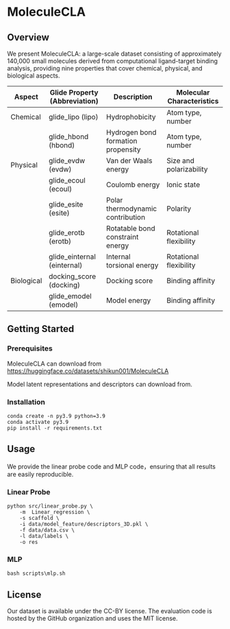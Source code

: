 # MoleculeCLA
## Overview
We present MoleculeCLA: a large-scale dataset consisting of approximately 140,000 small molecules derived from computational ligand-target binding analysis, providing nine properties that cover chemical, physical, and biological aspects.

| Aspect   | Glide Property (Abbreviation) | Description                                   | Molecular Characteristics     |
|----------|--------------------------------|-----------------------------------------------|------------------------------|
| Chemical | glide\_lipo (lipo)             | Hydrophobicity                                | Atom type, number            |
|          | glide\_hbond (hbond)           | Hydrogen bond formation propensity            | Atom type, number            |
| Physical | glide\_evdw (evdw)             | Van der Waals energy                          | Size and polarizability      |
|          | glide\_ecoul (ecoul)           | Coulomb energy                                | Ionic state                  |
|          | glide\_esite (esite)           | Polar thermodynamic contribution              | Polarity                     |
|          | glide\_erotb (erotb)           | Rotatable bond constraint energy              | Rotational flexibility       |
|          | glide\_einternal (einternal)   | Internal torsional energy                     | Rotational flexibility       |
| Biological | docking\_score (docking)      | Docking score                                 | Binding affinity              |
|          | glide\_emodel (emodel)         | Model energy                                  | Binding affinity              |

## Getting Started

### Prerequisites
MoleculeCLA can download from https://huggingface.co/datasets/shikun001/MoleculeCLA

Model latent representations and descriptors can download from.

### Installation
```
conda create -n py3.9 python=3.9
conda activate py3.9
pip install -r requirements.txt
```

## Usage
We provide the linear probe code and MLP code，ensuring that all results are easily reproducible.
### Linear Probe
```
python src/linear_probe.py \
    -m  Linear_regression \
    -s scaffold \
    -i data/model_feature/descriptors_3D.pkl \
    -f data/data.csv \
    -l data/labels \
    -o res
```

### MLP
```
bash scripts\mlp.sh
```

## License
Our dataset is available under the CC-BY license. The evaluation code is hosted by the GitHub organization and uses the MIT license.

<!-- ## Contributing



## Contact -->